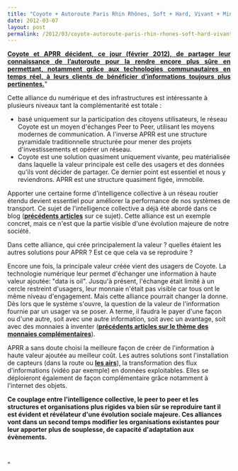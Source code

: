 ```yaml
---
title: "Coyote + Autoroute Paris Rhin Rhônes, Soft + Hard, Vivant + Minéral"
date: 2012-03-07
layout: post
permalink: /2012/03/coyote-autoroute-paris-rhin-rhones-soft-hard-vivant-mineral.html
---
```


<p style="text-align: justify"><a href=""/wp-content/uploads/sites/6/2012/03/CPCoyote-APRR.pdf"" target=""_blank""><strong>Coyote et APRR décident, ce jour (février 2012), de partager leur connaissance de l’autoroute pour la rendre encore plus sûre en permettant, notamment grâce aux technologies communautaires en temps réel, à leurs clients de bénéficier d’informations toujours plus pertinentes.</strong></a>"</p> <p style=""text-align: justify"">Cette alliance du numérique et des infrastructures est intéressante à plusieurs niveaux tant la complémentarité est totale :</p> <ul> <li>basé uniquement sur la participation des citoyens utilisateurs, le réseau Coyote est un moyen d'échanges Peer to Peer, utilisant les moyens modernes de communication. A l'inverse APRR est une structure pyramidale traditionnelle structurée pour mener des projets d'investissements et opérer un réseau.</li> <li>Coyote est une solution quasiment uniquement vivante, peu matérialisée dans laquelle la valeur principale est celle des usagers et des données qu'ils vont décider de partager. Ce dernier point est essentiel et nous y reviendrons. APRR est une structure quasiment figée, immobile. </li></ul>  <!--more-->    <p style=""text-align: justify"">Apporter une certaine forme d'intelligence collective à un réseau routier étendu devient essentiel pour améliorer la performance de nos systèmes de transport. Ce sujet de l'intelligence collective a déjà été abordé dans ce blog (<a href=""/?s=intelligence+collective"" target=""_blank""><strong>précédents articles</strong></a> sur ce sujet). Cette alliance est un exemple concret, mais ce n'est que la partie visible d'une évolution majeure de notre société.</p> <p style=""text-align: justify"">Dans cette alliance, qui crée principalement la valeur ? quelles étaient les autres solutions pour APRR ? Est ce que cela va se reproduire ?</p> <p style=""text-align: justify"">Encore une fois, la principale valeur créée vient des usagers de Coyote. La technologie numérique leur permet d'échanger une information à haute valeur ajoutée: "data is oil". Jusqu'à présent, l'échange était limité à un cercle restreint d'usagers, leur monnaie n'était pas visible car tous ont le même niveau d'engagement. Mais cette alliance pourrait changer la donne. Dès lors que le système s'ouvre, la question de la valeur de l'information fournie par un usager va se poser. A terme, il faudra le payer d'une façon ou d'une autre, soit avec une autre information, soit avec un avantage, soit avec des monnaies à inventer (<a href=""/?s=monnaie+complementaire"" target=""_blank""><strong>précédents articles sur le thème des monnaies complémentaires</strong></a>).</p> <p style=""text-align: justify"">APRR a sans doute choisi la meilleure façon de créer de l'information à haute valeur ajoutée au meilleur coût. Les autres solutions sont l'installation de capteurs (dans la route ou <strong><a href=""http://www.fly-n-sense.com/"" target=""_blank"">les airs</a></strong>), la transformation des flux d'informations (vidéo par exemple) en données exploitables. Elles se déploieront également de façon complémentaire grâce notamment à l'internet des objets.</p> <p style=""text-align: justify""><strong>Ce couplage entre l'intelligence collective, le peer to peer et les structures et organisations plus rigides va bien sûr se reproduire tant il est évident et révélateur d'une évolution sociale majeure. Ces alliances vont dans un second temps modifier les organisations existantes pour leur apporter plus de souplesse, de capacité d'adaptation aux évènements. </strong></p> <p> </p>"